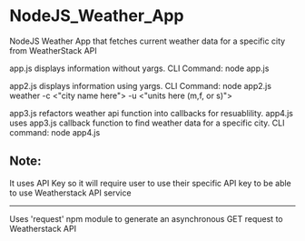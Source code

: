 # NodeJS_Weather_App
NodeJS Weather App that fetches current weather data for a specific city from WeatherStack API
<p>app.js displays information without yargs. CLI Command: node app.js</p>
<p>app2.js displays information using yargs. CLI Command: node app2.js weather -c <"city name here"> -u <"units here (m,f, or s)"></p>
<p>app3.js refactors weather api function into callbacks for resuablility. app4.js uses app3.js callback function to find weather data for a specific city. CLI command: node app4.js</p>
<h2>Note:</h2> 
  <p>It uses API Key so it will require user to use their specific API key to be able to use Weatherstack API service</p>
<hr>
<p>Uses 'request' npm module to generate an asynchronous GET request to Weatherstack API</p>
